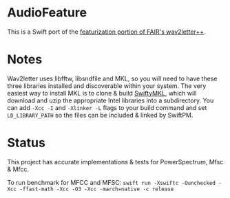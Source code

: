 # AudioFeature
This is a Swift port of the [featurization portion of FAIR's wav2letter++](https://github.com/facebookresearch/wav2letter/tree/master/src/feature).

# Notes
Wav2letter uses libfftw, libsndfile and MKL, so you will need to have these three libraries installed and discoverable within your system.  The very easiest way to install MKL is to clone & build [SwiftyMKL](https://github.com/jph00/SwiftyMKL/), which will download and uzip the appropriate Intel libraries into a subdirectory.  You can add ```-Xcc -I``` and ```-Xlinker -L``` flags to your build command and set ```LD_LIBRARY_PATH``` so the files can be included & linked by SwiftPM.

# Status
This project has accurate implementations & tests for PowerSpectrum, Mfsc & Mfcc.  

To run benchmark for MFCC and MFSC: 
```swift run -Xswiftc -Ounchecked -Xcc -ffast-math -Xcc -O3 -Xcc -march=native -c release```
